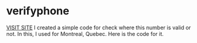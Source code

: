 # verifyphone <br>
<a href="https://kptaan13.github.io/verifyphone/">VISIT SITE</a>
I created a simple code for check where this number is valid or not. In this, I used for Montreal, Quebec.
Here is the code for it.
